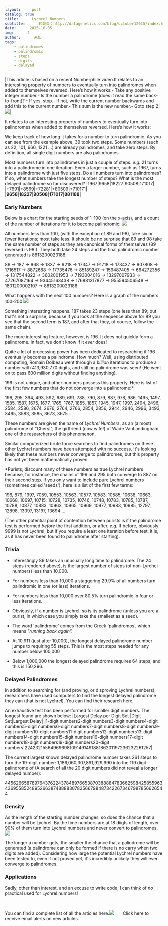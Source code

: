 ```yaml
---
layout:     post
catalog: true
title:      Lychrel Numbers
subtitle:      转载自：http://datagenetics.com/blog/october12015/index.html
date:      2015-10-05
img:      2
author:      未知
tags:
    - palindromes
    - palindromic
    - steps
    - digits
    - delayed
---
```

|This article is based on a recent Numberphile video.It relates to an interesting property of numbers to eventually turn into palindromes when added to themselves reversed. Here’s how it works:- Take any positive integer number.- Is the number a palindrome (does it read the same back-to-front)? - If yes, stop.- If not, write the current number backwards and add this to the current number.- This sum is the new number.- Goto step 2|![](http://datagenetics.com/blog/october12015/sum.png)|

It relates to an interesting property of numbers to eventually turn into palindromes when added to themselves reversed. Here’s how it works:

We keep track of how long it takes for a number to turn palindromic. As you can see from the example above, 39 took two steps. Some numbers (such as 22, 101, 666, 1221 …) are already palindromes, and take zero steps. By definition, all single digit numbers are also palindromes.

Most numbers turn into palindromes in just a couple of steps. *e.g.* 21 turns into a palindrome in one iteration. Even a larger number, such as 1967, turns into a palindrome with just five steps. Do all numbers turn into palindromes? If so, what numbers take the longest number of steps? What is the most delayed palindrome so far discovered?
|1967|9658|18227|90508|171017|
|+7691|+8569|+72281|+80509|+710171|
|**9658**|**18227**|**90508**|**171017**|**881188**|

### Early Numbers

Below is a chart for the starting seeds of 1-100 (on the x-axis), and a count of the number of iterations for it to become palindromic:
![](http://datagenetics.com/blog/october12015/100.png)


All numbers less than 100, (with the exception of 89 and 98), take six or fewer iterations; most take less. It should be no surprise that 89 and 98 take the same number of steps as they are canonical forms of themselves (89 reversed is 98!). They both take 24 steps and the final palindromic number generated is 8813200023188.

89 → 187 → 968 → 1837 → 9218 → 17347 → 91718 → 173437 → 907808 → 1716517 → 8872688 → 17735476 → 85189247 → 159487405 → 664272356 → 1317544822 → 3602001953 → 7193004016 → 13297007933 → 47267087164 → 93445163438 → 176881317877 → 955594506548 → 1801200002107 → 8813200023188 

What happens with the next 100 numbers? Here is a graph of the numbers 100-200
![](http://datagenetics.com/blog/october12015/200.png)


Something interesting happens. 187 takes 23 steps (one less than 89; but that's not a surprise, because if you look at the sequence above for 89 you see that the second term is 187, and after that they, of course, follow the same chain).

The more interesting feature, however, is 196. It does not quickly form a palindrome. In fact, we don't know if it *ever* does!

Quite a lot of processing power has been dedicated to researching if 196 eventually becomes a palindrome. How much? Well, using distributed computing, Romain Dolbeau went through a *billion* iterations to produce a number with 413,930,770 digits, and still no palindrome was seen! (He went on to pass 600 million digits without finding anything).

196 is not unique, and other numbers possess this property. Here is list of the first few numbers that do not converge into a palindrome:*

196, 295, 394, 493, 592, 689, 691, 788, 790, 879, 887, 978, 986, 1495, 1497, 1585, 1587, 1675, 1677, 1765, 1767, 1855, 1857, 1945, 1947, 1997, 2494, 2496, 2584, 2586, 2674, 2676, 2764, 2766, 2854, 2856, 2944, 2946, 2996, 3493, 3495, 3583, 3585, 3673, 3675 …

These numbers are given the name of *Lychrel Numbers*, as an (almost) palindrome of "Cheryl", the girlfriend (now wife!) of Wade VanLandingham, one of the researchers of this phenomenon, 

Similar computerized brute force searches to find palindromes on these other Lychrel numbers have been attempted with no success. It's looking likely that these numbers never converge to palindromes, but this property has not yet been mathematically proven.

*Purists, discount many of these numbers as true Lychrel numbers because, for instance, the chains of 196 and 295 both converge to 887 on their second step. If you only want to include pure Lychrel numbers (sometimes called 'seeds'), here is a list of the first few terms: 

196, 879, 1997, 7059, 10553, 10563, 10577, 10583, 10585, 10638, 10663, 10668, 10697, 10715, 10728, 10735, 10746, 10748, 10783, 10785, 10787, 10788, 10877, 10883, 10963, 10965, 10969, 10977, 10983, 10985, 12797, 12898, 13097, 13197, 13694 …

(The other potential point of contention between purists is if the palindrome test is performed *before* the first addition, or after. *e.g.* If before, obviously 9999 is not Lychrel, but if you require a least one iteration before test, it is, as it has never been found to palindrome after starting).

### Trivia

- Interestingly 89 takes an unusually long time to palindrome. The 24 steps (rendered above), is the largest number of steps (of non-Lyrchel numbers) less than 10,000.

- For numbers less than 10,000 a staggering 29.9% of all numbers turn palindromic in one (or less) iterations.

- For numbers less than 10,000 over 80.5% turn palindromic in four or less iterations.

- Obviously, if a number is Lychrel, so is its palindrome (unless you are a purist, in which case you simply take the smallest as a seed).

- The word 'palindrome' comes from the Greek 'palíndromos', which means *"running back again".*

- At 10,911 (just after 10,000), the longest delayed palindrome number jumps to requiring 55 steps. This is the most steps needed for any number below 100,000

- Below 1,000,000 the longest delayed palindrome requires 64 steps, and this is 150,296.


### Delayed Palindromes

In addition to searching for (and proving, or disproving Lychrel numbers), researchers have used computers to find the longest delayed palindrome they can (that is not Lychrel). You can find their research here.

An exhaustive test has been performed for smaller digit numbers. The longest found are shown below:
|Largest Delay per Digit Set
|Digit Set|Largest Delay|
|1-digit numbers2-digit numbers3-digit numbers4-digit numbers5-digit numbers6-digit numbers7-digit numbers8-digit numbers9-digit numbers10-digit numbers11-digit numbers12-digit numbers13-digit numbers14-digit numbers15-digit numbers16-digit numbers17-digit numbers18-digit numbers19-digit numbers20-digit numbers|22423215564969698109149149188186201197236232261257|

The current largest known delayed palindrome number takes 261 steps to turn the 19-digit number: 1,186,060,307,891,929,990 into the 119 digit palindrome of (A search of all the 20 digit numbers did not reveal a longer delayed number):


44562665878976437622437848976653870388884783662598425855963436955852489526638748888307835667984873422673467987856626544



### Density

As the length of the starting number changes, so does the chance that a number will be Lychrel. By the time numbers are at 18 diigts of length, over 90% of them turn into Lychrel numbers and never convert to palindromes.
![](http://datagenetics.com/blog/october12015/g.png)


The longer a number gets, the smaller the chance that a palindrome will be generated (a palindrome can only be formed if there is no carry when two digits are added). Considering how large the potential Lychrel numbers have been tested to, even if not proved yet, it's incredibly unlikely they will ever converge to palindromes.

### Applications

Sadly, other than interest, and an excuse to write code, I can think of *no* practical used for Lychrel numbers!

 

You can find a complete list of all the articles here.![](http://datagenetics.com/images/n.gif)
      Click here to receive email alerts on new articles.
